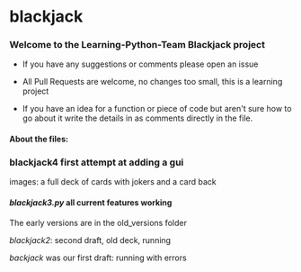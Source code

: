 # blackjack

### Welcome to the Learning-Python-Team Blackjack project

- If you have any suggestions or comments please open an issue

- All Pull Requests are welcome, no changes too small, this is a learning project

- If you have an idea for a function or piece of code but aren't sure how to go about it write the details in as 
comments directly in the file.

#### About the files:

### blackjack4 first attempt at adding a gui

images: a full deck of cards with jokers and a card back

#### *blackjack3.py* all current features working

The early versions are in the old_versions folder

*blackjack2*: second draft, old deck, running

*backjack* was our first draft: running with errors
